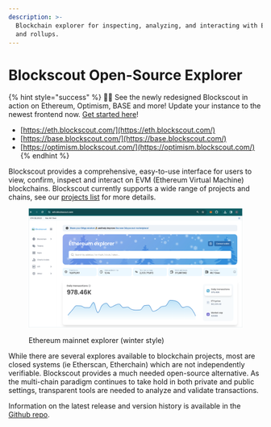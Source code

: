 ```yaml
---
description: >-
  Blockchain explorer for inspecting, analyzing, and interacting with EVM chains
  and rollups.
---
```


# Blockscout Open-Source Explorer

{% hint style="success" %}
🔵🎉 See the newly redesigned Blockscout in action on Ethereum, Optimism, BASE and more! Update your instance to the newest frontend now. [Get started here](for-developers/deployment/frontend-migration/)!

* [https://eth.blockscout.com/](https://eth.blockscout.com/)
* [https://base.blockscout.com/](https://base.blockscout.com/)
* [https://optimism.blockscout.com/](https://optimism.blockscout.com/)
{% endhint %}

Blockscout provides a comprehensive, easy-to-use interface for users to view, confirm, inspect and interact on EVM (Ethereum Virtual Machine) blockchains. Blockscout currently supports a wide range of projects and chains, see our [projects list](about/projects.md) for more details.

<figure><img src=".gitbook/assets/ethereum-explorer.png" alt=""><figcaption><p>Ethereum mainnet explorer (winter style)</p></figcaption></figure>

While there are several explores available to blockchain projects, most are closed systems (ie Etherscan, Etherchain) which are not independently verifiable. Blockscout provides a much needed open-source alternative. As the multi-chain paradigm continues to take hold in both private and public settings, transparent tools are needed to analyze and validate transactions.

Information on the latest release and version history is available in the [Github repo](https://github.com/blockscout/blockscout/releases).
